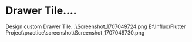 # Drawer Tile....
Design custom Drawer Tile.
.\Screenshot_1707049724.png
E:\Influx\Flutter Project\practice\screenshot\Screenshot_1707049730.png
